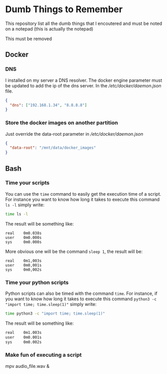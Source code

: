 # Dumb Things to Remember

This repository list all the dumb things that I encoutered and must be noted on a notepad (this is actually the notepad)

This must be removed

## Docker

### DNS

I installed on my server a DNS resolver. The docker engine parameter must be updated to add the ip of the dns server. In the */etc/docker/daemon.json* file.
``` json
{
  "dns": ["192.168.1.34", "8.8.8.8"]
}
```

### Store the docker images on another partition

Just override the data-root parameter in */etc/docker/daemon.json*
``` json
{
  "data-root": "/mnt/data/docker_images"
}
```

## Bash

### Time your scripts

You can use the `time` command to easily get the execution time of a script.\
For instance you want to know how long it takes to execute this command `ls -l` simply write:
```bash
time ls -l
```
The result will be something like:
```
real	0m0.038s
user	0m0.000s
sys 	0m0.000s
```
More obvious one will be the command `sleep 1`, the result will be:
```
real    0m1,003s
user    0m0,001s
sys     0m0,002s
```

### Time your python scripts

Python scripts can also be timed with the command `time`. For instance, if you want to know how long it takes to execute this command `python3 -c "import time; time.sleep(1)"` simply write:
```bash
time python3 -c "import time; time.sleep(1)"
```
The result will be something like:
```bash
real	0m1.003s
user	0m0.001s
sys 	0m0.002s
```

### Make fun of executing a script

mpv audio_file.wav & <script>

You can also make a sound based on the success of failure of the script as is...

You can also show an animation when the script successeed
